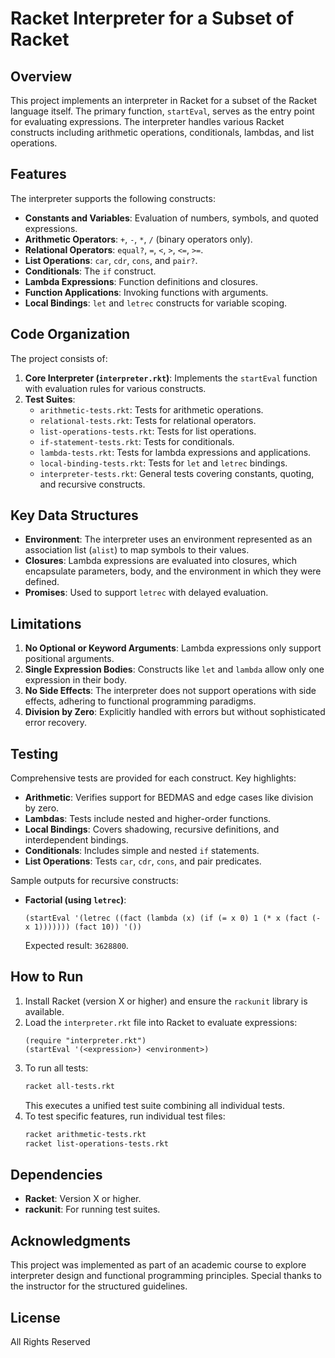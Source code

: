 # Racket Interpreter for a Subset of Racket

## Overview
This project implements an interpreter in Racket for a subset of the Racket language itself. The primary function, `startEval`, serves as the entry point for evaluating expressions. The interpreter handles various Racket constructs including arithmetic operations, conditionals, lambdas, and list operations.

## Features
The interpreter supports the following constructs:
- **Constants and Variables**: Evaluation of numbers, symbols, and quoted expressions.
- **Arithmetic Operators**: `+`, `-`, `*`, `/` (binary operators only).
- **Relational Operators**: `equal?`, `=`, `<`, `>`, `<=`, `>=`.
- **List Operations**: `car`, `cdr`, `cons`, and `pair?`.
- **Conditionals**: The `if` construct.
- **Lambda Expressions**: Function definitions and closures.
- **Function Applications**: Invoking functions with arguments.
- **Local Bindings**: `let` and `letrec` constructs for variable scoping.

## Code Organization
The project consists of:
1. **Core Interpreter (`interpreter.rkt`)**: Implements the `startEval` function with evaluation rules for various constructs.
2. **Test Suites**:
   - `arithmetic-tests.rkt`: Tests for arithmetic operations.
   - `relational-tests.rkt`: Tests for relational operators.
   - `list-operations-tests.rkt`: Tests for list operations.
   - `if-statement-tests.rkt`: Tests for conditionals.
   - `lambda-tests.rkt`: Tests for lambda expressions and applications.
   - `local-binding-tests.rkt`: Tests for `let` and `letrec` bindings.
   - `interpreter-tests.rkt`: General tests covering constants, quoting, and recursive constructs.

## Key Data Structures
- **Environment**: The interpreter uses an environment represented as an association list (`alist`) to map symbols to their values.
- **Closures**: Lambda expressions are evaluated into closures, which encapsulate parameters, body, and the environment in which they were defined.
- **Promises**: Used to support `letrec` with delayed evaluation.

## Limitations
1. **No Optional or Keyword Arguments**: Lambda expressions only support positional arguments.
2. **Single Expression Bodies**: Constructs like `let` and `lambda` allow only one expression in their body.
3. **No Side Effects**: The interpreter does not support operations with side effects, adhering to functional programming paradigms.
4. **Division by Zero**: Explicitly handled with errors but without sophisticated error recovery.

## Testing
Comprehensive tests are provided for each construct. Key highlights:
- **Arithmetic**: Verifies support for BEDMAS and edge cases like division by zero.
- **Lambdas**: Tests include nested and higher-order functions.
- **Local Bindings**: Covers shadowing, recursive definitions, and interdependent bindings.
- **Conditionals**: Includes simple and nested `if` statements.
- **List Operations**: Tests `car`, `cdr`, `cons`, and pair predicates.

Sample outputs for recursive constructs:
- **Factorial (using `letrec`)**:
  ```racket
  (startEval '(letrec ((fact (lambda (x) (if (= x 0) 1 (* x (fact (- x 1))))))) (fact 10)) '())
  ```
  Expected result: `3628800`.

## How to Run
1. Install Racket (version X or higher) and ensure the `rackunit` library is available.
2. Load the `interpreter.rkt` file into Racket to evaluate expressions:
   ```racket
   (require "interpreter.rkt")
   (startEval '(<expression>) <environment>)
   ```
3. To run all tests:
   ```sh
   racket all-tests.rkt
   ```
   This executes a unified test suite combining all individual tests.
4. To test specific features, run individual test files:
   ```sh
   racket arithmetic-tests.rkt
   racket list-operations-tests.rkt
   ```

## Dependencies
- **Racket**: Version X or higher.
- **rackunit**: For running test suites.

## Acknowledgments
This project was implemented as part of an academic course to explore interpreter design and functional programming principles. Special thanks to the instructor for the structured guidelines.

## License
All Rights Reserved

